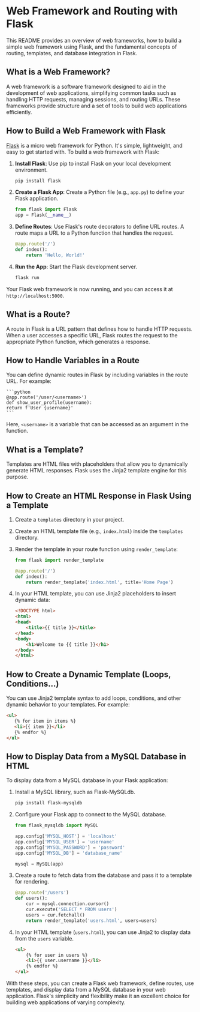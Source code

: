 # Web Framework and Routing with Flask

This README provides an overview of web frameworks, how to build a simple web framework using Flask, and the fundamental concepts of routing, templates, and database integration in Flask.

## What is a Web Framework?

A web framework is a software framework designed to aid in the development of web applications, simplifying common tasks such as handling HTTP requests, managing sessions, and routing URLs. These frameworks provide structure and a set of tools to build web applications efficiently.

## How to Build a Web Framework with Flask

[Flask](https://flask.palletsprojects.com/en/2.1.x/) is a micro web framework for Python. It's simple, lightweight, and easy to get started with. To build a web framework with Flask:

1. **Install Flask**: Use pip to install Flask on your local development environment.

   ```bash
   pip install flask
   ```

2. **Create a Flask App**: Create a Python file (e.g., `app.py`) to define your Flask application.

   ```python
   from flask import Flask
   app = Flask(__name__)
   ```

3. **Define Routes**: Use Flask's route decorators to define URL routes. A route maps a URL to a Python function that handles the request.

   ```python
   @app.route('/')
   def index():
       return 'Hello, World!'
   ```

4. **Run the App**: Start the Flask development server.

   ```bash
   flask run
   ```

Your Flask web framework is now running, and you can access it at `http://localhost:5000`.

## What is a Route?

A route in Flask is a URL pattern that defines how to handle HTTP requests. When a user accesses a specific URL, Flask routes the request to the appropriate Python function, which generates a response.

## How to Handle Variables in a Route

You can define dynamic routes in Flask by including variables in the route URL. For example:

    ```python
    @app.route('/user/<username>')
    def show_user_profile(username):
    return f'User {username}'
    ```

Here, `<username>` is a variable that can be accessed as an argument in the function.

## What is a Template?

Templates are HTML files with placeholders that allow you to dynamically generate HTML responses. Flask uses the Jinja2 template engine for this purpose.

## How to Create an HTML Response in Flask Using a Template

1. Create a `templates` directory in your project.

2. Create an HTML template file (e.g., `index.html`) inside the `templates` directory.

3. Render the template in your route function using `render_template`:

   ```python
   from flask import render_template

   @app.route('/')
   def index():
       return render_template('index.html', title='Home Page')
   ```

4. In your HTML template, you can use Jinja2 placeholders to insert dynamic data:

   ```html
   <!DOCTYPE html>
   <html>
   <head>
       <title>{{ title }}</title>
   </head>
   <body>
       <h1>Welcome to {{ title }}</h1>
   </body>
   </html>
   ```

## How to Create a Dynamic Template (Loops, Conditions...)

You can use Jinja2 template syntax to add loops, conditions, and other dynamic behavior to your templates. For example:

```html
<ul>
   {% for item in items %}
   <li>{{ item }}</li>
   {% endfor %}
</ul>
```

## How to Display Data from a MySQL Database in HTML

To display data from a MySQL database in your Flask application:

1. Install a MySQL library, such as Flask-MySQLdb.

   ```bash
   pip install flask-mysqldb
   ```

2. Configure your Flask app to connect to the MySQL database.

   ```python
   from flask_mysqldb import MySQL

   app.config['MYSQL_HOST'] = 'localhost'
   app.config['MYSQL_USER'] = 'username'
   app.config['MYSQL_PASSWORD'] = 'password'
   app.config['MYSQL_DB'] = 'database_name'

   mysql = MySQL(app)
   ```

3. Create a route to fetch data from the database and pass it to a template for rendering.

   ```python
   @app.route('/users')
   def users():
       cur = mysql.connection.cursor()
       cur.execute('SELECT * FROM users')
       users = cur.fetchall()
       return render_template('users.html', users=users)
   ```

4. In your HTML template (`users.html`), you can use Jinja2 to display data from the `users` variable.

   ```html
   <ul>
       {% for user in users %}
       <li>{{ user.username }}</li>
       {% endfor %}
   </ul>
   ```

With these steps, you can create a Flask web framework, define routes, use templates, and display data from a MySQL database in your web application. Flask's simplicity and flexibility make it an excellent choice for building web applications of varying complexity.